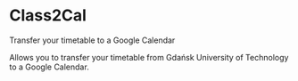 # Class2Cal
Transfer your timetable to a Google Calendar

Allows you to transfer your timetable from Gdańsk University of Technology to a Google Calendar.
